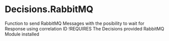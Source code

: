 # Decisions.RabbitMQ
Function to send RabbitMQ Messages with the posibility to wait for Response using correlation ID
!REQUIRES The Decisions provided RabbitMQ Module installed
